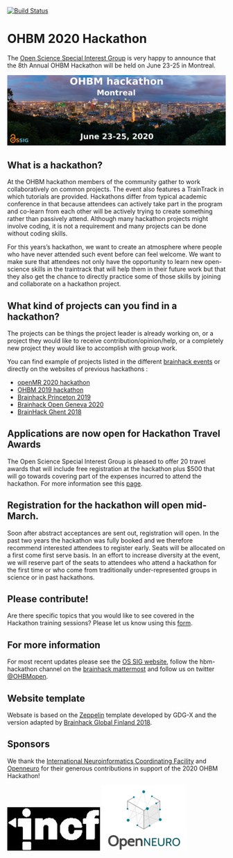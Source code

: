 [![Build Status](https://travis-ci.com/ohbm/hackathon2020.svg?branch=master)](https://travis-ci.com/ohbm/hackathon2020)

# OHBM 2020 Hackathon

The [Open Science Special Interest Group](https://ossig.netlify.com/) is very happy to announce that the 8th Annual OHBM Hackathon will be held on June 23-25 in Montreal.

![landing_image](img/landing_hackathon_2020.jpg)

## What is a hackathon?

At the OHBM hackathon members of the community gather to work collaboratively on common projects. The event also features a TrainTrack in which tutorials are provided. Hackathons differ from typical academic conference in that because attendees can actively take part in the program and co-learn from each other will be actively trying to create something rather than passively attend. Although many hackathon projects might involve coding, it is not a requirement and many projects can be done without coding skills.

For this years’s hackathon, we want to create an atmosphere where people who have never attended such event before can feel welcome. We want to make sure that attendees not only have the opportunity to learn new open-science skills in the traintrack that will help them in their future work but that they also get the chance to directly practice some of those skills by joining and collaborate on a hackathon project.

## What kind of projects can you find in a hackathon?

The projects can be things the project leader is already working on, or a project they would like to receive contribution/opinion/help, or a completely new project they would like to accomplish with group work.

You can find example of projects listed in the different [brainhack events](http://www.brainhack.org/) or directly on the websites of previous hackathons :

- [openMR 2020 hackathon](https://github.com/OpenMRBenelux/openmrb2020-hackathon/issues)
- [OHBM 2019 hackathon](https://github.com/ohbm/hackathon2019/issues)
- [Brainhack Princeton 2019](https://github.com/brainhack-princeton/brainhack-princeton-2019)
- [Brainhack Open Geneva 2020](https://brainhack.ch/#portfolio)
- [BrainHack Ghent 2018](https://brainhackghent.github.io)

## Applications are now open for Hackathon Travel Awards

The Open Science Special Interest Group is pleased to offer 20 travel awards that will include free registration at the hackathon plus $500 that will go towards covering part of the expenses incurred to attend the hackathon. For more information see this [page](./travel_awards.md).

## Registration for the hackathon will open mid-March.

Soon after abstract acceptances are sent out, registration will open. In the past two years the hackathon was fully booked and we therefore recommend interested attendees to register early. Seats will be allocated on a first come first serve basis. In an effort to increase diversity at the event, we will reserve part of the seats to attendees who attend a hackathon for the first time or who come from traditionally under-represented groups in science or in past hackathons.

## Please contribute!

Are there specific topics that you would like to see covered in the Hackathon training sessions? Please let us know using this [form](https://forms.gle/LbngA8xVDYj3Ep9W7).

## For more information
For most recent updates please see the [OS SIG website](https://ossig.netlify.com/), follow the hbm-hackathon channel on the [brainhack mattermost](https://mattermost.brainhack.org/signup_user_complete/?id=orpd9qqjb7gqpnwg5k1fdagrq) and follow us on twitter [@OHBMopen](https://twitter.com/ohbmopen).

## Website template
Websate is based on the [Zeppelin](https://github.com/gdg-x/zeppelin)  template
developed by GDG-X and the version adapted by [Brainhack Global Finland 2018](https://brainhackfinland.github.io/2018/).

## Sponsors

We thank the [International Neuroinformatics Coordinating Facility](https://www.incf.org/) and [Openneuro](https://openneuro.org/) for their generous contributions in support of the 2020 OHBM Hackathon!

<img src="img/partners/incfLogo.jpeg" alt="INCF" height="100"/>
<img src="img/partners/OpenNeuro_Logo.png" alt="openneuro" height="150"/>
